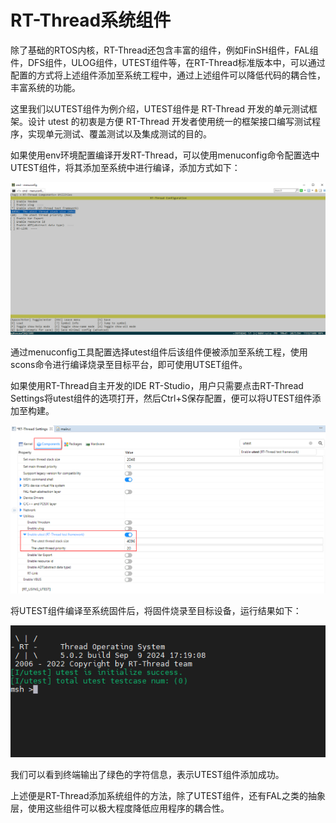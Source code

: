 # RT-Thread系统组件

除了基础的RTOS内核，RT-Thread还包含丰富的组件，例如FinSH组件，FAL组件，DFS组件，ULOG组件，UTEST组件等，在RT-Thread标准版本中，可以通过配置的方式将上述组件添加至系统工程中，通过上述组件可以降低代码的耦合性，丰富系统的功能。

这里我们以UTEST组件为例介绍，UTEST组件是 RT-Thread 开发的单元测试框架。设计 utest 的初衷是方便 RT-Thread 开发者使用统一的框架接口编写测试程序，实现单元测试、覆盖测试以及集成测试的目的。

如果使用env环境配置编译开发RT-Thread，可以使用menuconfig命令配置选中UTEST组件，将其添加至系统中进行编译，添加方式如下：

![](figures/utest.png)

通过menuconfig工具配置选择utest组件后该组件便被添加至系统工程，使用scons命令进行编译烧录至目标平台，即可使用UTSET组件。

如果使用RT-Thread自主开发的IDE RT-Studio，用户只需要点击RT-Thread Settings将utest组件的选项打开，然后Ctrl+S保存配置，便可以将UTEST组件添加至构建。

![](figures/utest_ide.png)

将UTEST组件编译至系统固件后，将固件烧录至目标设备，运行结果如下：

![](figures/utest_shell.png)

我们可以看到终端输出了绿色的字符信息，表示UTEST组件添加成功。

上述便是RT-Thread添加系统组件的方法，除了UTEST组件，还有FAL之类的抽象层，使用这些组件可以极大程度降低应用程序的耦合性。